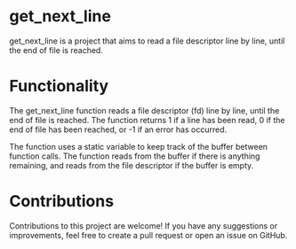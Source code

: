 <h1>get_next_line</h1>

get_next_line is a project that aims to read a file descriptor line by line, until the end of file is reached.

<h1> Functionality </h1>

The get_next_line function reads a file descriptor (fd) line by line, until the end of file is reached. The function returns 1 if a line has been read, 0 if the end of file has been reached, or -1 if an error has occurred.

The function uses a static variable to keep track of the buffer between function calls. The function reads from the buffer if there is anything remaining, and reads from the file descriptor if the buffer is empty. 

<h1>Contributions</h1>

Contributions to this project are welcome! If you have any suggestions or improvements, feel free to create a pull request or open an issue on GitHub.
